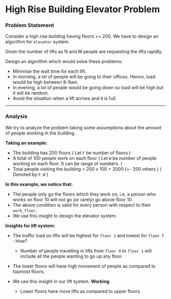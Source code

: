 # High Rise Building Elevator Problem

### Problem Statement
Consider a high rise building having floors >= 200. We have to design an algorithm for `elevator` system.

Given the number of lifts as N and M people are requesting the lifts rapidly.

Design an algorithm which would solve these problems:
- Minimise the wait time for each lift.
- In morning, a lot of people will be going to their offices. Hence, load would be high between 8-9am.
- In evening, a lot of people would be going down so load will be high but it will be random.
- Avoid the situation when a lift arrives and it is full.

-----


### Analysis

We try to analyze the problem taking some assumptions about the amount of people working in the building.

**Taking an example:**
- The building has 200 floors ( Let `F` be number of floors )
- A total of 100 people work on each floor ( Let `W` be number of people working on each floor. It can be range of numbers. )
- Total people visiting the building = 200 x 100 = 2000 (+- 200 others ) ( Denoted by `F.W` )

**In this example, we notice that:**
- The people only go the floors which they work on, i.e, a person who works on floor 10 will not go (or rarely) go above floor 10.
- The above condition is valid for every person with respect to their `work_floor`.
- We use this insight to design the elevator system.


**Insights for lift system:**
- The traffic load on lifts will be highest for `floor 1` and lowest for `floor F` : How?
  - Number of people travelling in lifts from `floor 0` to `floor 1` will include all the people wanting to go up any floor.

- The lower floors will have high movement of people as compared to topmost floors. 
- We use this insight in our lift system. **Working**
  - Lower floors have more lifts as compared to upper floors.

